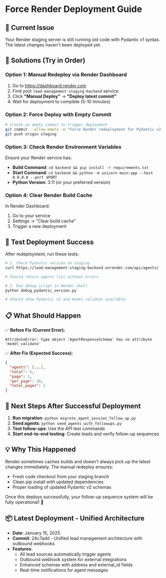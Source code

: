 # Force Render Deployment Guide

## 🚨 Current Issue
Your Render staging server is still running old code with Pydantic v1 syntax. The latest changes haven't been deployed yet.

## 🔧 Solutions (Try in Order)

### **Option 1: Manual Redeploy via Render Dashboard**
1. Go to https://dashboard.render.com
2. Find your `lead-management-staging-backend` service
3. Click **"Manual Deploy"** → **"Deploy latest commit"**
4. Wait for deployment to complete (5-10 minutes)

### **Option 2: Force Deploy with Empty Commit**
```bash
# Create an empty commit to trigger deployment
git commit --allow-empty -m "Force Render redeployment for Pydantic v2 fixes"
git push origin staging
```

### **Option 3: Check Render Environment Variables**
Ensure your Render service has:
- **Build Command**: `cd backend && pip install -r requirements.txt`
- **Start Command**: `cd backend && python -m uvicorn main:app --host 0.0.0.0 --port $PORT`
- **Python Version**: 3.11 (or your preferred version)

### **Option 4: Clear Render Build Cache**
In Render Dashboard:
1. Go to your service
2. Settings → "Clear build cache"
3. Trigger a new deployment

## 🧪 Test Deployment Success

After redeployment, run these tests:

```bash
# 1. Check Pydantic version on staging
curl https://lead-management-staging-backend.onrender.com/api/agents/

# Should return agents list without errors

# 2. Run debug script in Render shell
python debug_pydantic_version.py

# Should show Pydantic v2 and model_validate available
```

## 📋 What Should Happen

✅ **Before Fix (Current Error):**
```
AttributeError: type object 'AgentResponseSchema' has no attribute 'model_validate'
```

✅ **After Fix (Expected Success):**
```json
{
  "agents": [...],
  "total": 5,
  "page": 1,
  "per_page": 20,
  "total_pages": 1
}
```

## 🚀 Next Steps After Successful Deployment

1. **Run migration**: `python migrate_agent_session_follow_up.py`
2. **Seed agents**: `python seed_agents_with_followups.py`
3. **Test follow-ups**: Use the API test commands
4. **Start end-to-end testing**: Create leads and verify follow-up sequences

## 💡 Why This Happened

Render sometimes caches builds and doesn't always pick up the latest changes immediately. The manual redeploy ensures:
- Fresh code checkout from your staging branch
- Clean pip install with updated dependencies
- Proper loading of updated Pydantic v2 schemas

Once this deploys successfully, your follow-up sequence system will be fully operational! 🎉

## 📦 Latest Deployment - Unified Architecture
- **Date**: January 15, 2025
- **Commit**: 24c7add - Unified lead management architecture with outbound webhooks
- **Features**:
  - All lead sources automatically trigger agents
  - Outbound webhook system for external integrations
  - Enhanced schemas with address and external_id fields
  - Real-time notifications for agent messages